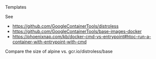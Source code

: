 
Templates

See
* https://github.com/GoogleContainerTools/distroless
* https://github.com/GoogleContainerTools/base-images-docker
* https://phoenixnap.com/kb/docker-cmd-vs-entrypoint#htoc-run-a-container-with-entrypoint-with-cmd


Compare the size of alpine vs. gcr.io/distroless/base

